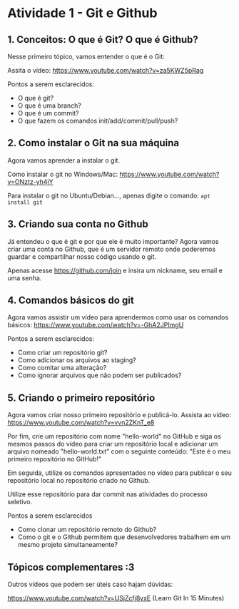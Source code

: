 # Atividade 1 - Git e Github

## 1. Conceitos: O que é Git? O que é Github?

Nesse primeiro tópico, vamos entender o que é o Git:

Assita o vídeo:
https://www.youtube.com/watch?v=za5KWZ5pRag

Pontos a serem esclarecidos:

- O que é git?
- O que é uma branch?
- O que é um commit?
- O que fazem os comandos init/add/commit/pull/push?

## 2. Como instalar o Git na sua máquina

Agora vamos aprender a instalar o git.

Como instalar o git no Windows/Mac:
https://www.youtube.com/watch?v=ONztz-yh4jY

Para instalar o git no Ubuntu/Debian..., apenas digite o comando:
`apt install git`

## 3. Criando sua conta no Github

Já entendeu o que é git e por que ele é muito importante? Agora vamos criar uma conta no Github, que é um servidor remoto onde poderemos guardar e compartilhar nosso código usando o git.

Apenas acesse https://github.com/join e insira um nickname, seu email e uma senha.

## 4. Comandos básicos do git

Agora vamos assistir um vídeo para aprendermos como usar os comandos básicos:
https://www.youtube.com/watch?v=-GhA2JPImgU

Pontos a serem esclarecidos:

- Como criar um repositório git?
- Como adicionar os arquivos ao staging?
- Como comitar uma alteração?
- Como ignorar arquivos que não podem ser publicados?

## 5. Criando o primeiro repositório

Agora vamos criar nosso primeiro repositório e publicá-lo. Assista ao vídeo:
https://www.youtube.com/watch?v=vvn2ZKnT_e8

Por fim, crie um repositório com nome "hello-world" no GitHub e siga os mesmos passos do vídeo para criar um repositório local e adicionar um arquivo nomeado "hello-world.txt" com o seguinte conteúdo: "Este é o meu primeiro repositório no GitHub!"

Em seguida, utilize os comandos apresentados no vídeo para publicar o seu repositório local no repositório criado no Github.

Utilize esse repositório para dar commit nas atividades do processo seletivo.

Pontos a serem esclarecidos

- Como clonar um repositório remoto do Github?
- Como o git e o Github permitem que desenvolvedores trabalhem em um mesmo projeto simultaneamente?

## Tópicos complementares :3

Outros vídeos que podem ser úteis caso hajam dúvidas:

https://www.youtube.com/watch?v=USjZcfj8yxE (Learn Git In 15 Minutes)
